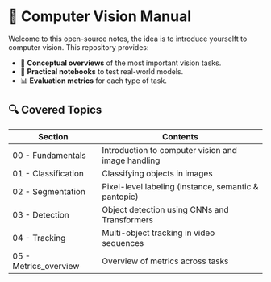# 🧠 Computer Vision Manual

Welcome to this open-source notes, the idea is to introduce yourselft to computer vision. This repository provides:
- 📘 **Conceptual overviews** of the most important vision tasks.
- 🧪 **Practical notebooks** to test real-world models.
- 📊 **Evaluation metrics** for each type of task.

## 🔍 Covered Topics

| Section              | Contents                                             |
|----------------------|------------------------------------------------------|
| 00 - Fundamentals       | Introduction to computer vision and image handling   |
| 01 - Classification     | Classifying objects in images                        |
| 02 - Segmentation       | Pixel-level labeling (instance, semantic & pantopic)           |
| 03 - Detection          | Object detection using CNNs and Transformers         |
| 04 - Tracking           | Multi-object tracking in video sequences             |
| 05 - Metrics_overview   | Overview of metrics across tasks                     |
